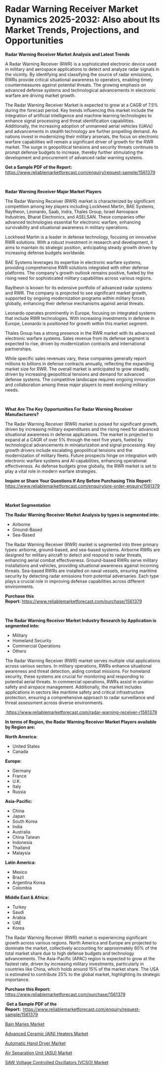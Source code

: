 <p><h1>Radar Warning Receiver Market Dynamics 2025-2032: Also about Its Market Trends, Projections, and Opportunities</h1></p><p><strong>Radar Warning Receiver Market Analysis and Latest Trends</strong></p>
<p><p>A Radar Warning Receiver (RWR) is a sophisticated electronic device used in military and aerospace applications to detect and analyze radar signals in the vicinity. By identifying and classifying the source of radar emissions, RWRs provide critical situational awareness to operators, enabling timely countermeasures against potential threats. The growing emphasis on advanced defense systems and technological advancements in electronic warfare are driving market growth.</p><p>The Radar Warning Receiver Market is expected to grow at a CAGR of 7.5% during the forecast period. Key trends influencing this market include the integration of artificial intelligence and machine learning technologies to enhance signal processing and threat identification capabilities. Additionally, the increasing adoption of unmanned aerial vehicles (UAVs) and advancements in stealth technology are further propelling demand. As nations invest in modernizing their military arsenals, the focus on electronic warfare capabilities will remain a significant driver of growth for the RWR market. The surge in geopolitical tensions and security threats continues to prompt defense budgets to increase, thereby further stimulating the development and procurement of advanced radar warning systems.</p></p>
<p><strong>Get a Sample PDF of the Report:&nbsp;</strong> <a href="https://www.reliablemarketforecast.com/enquiry/request-sample/1561379?utm_campaign=2749&utm_medium=2&utm_source=Github&utm_content=ia&utm_term=08042025&utm_id=radar-warning-receiver">https://www.reliablemarketforecast.com/enquiry/request-sample/1561379</a></p>
<p>&nbsp;</p>
<p><strong>Radar Warning Receiver Major Market Players</strong></p>
<p><p>The Radar Warning Receiver (RWR) market is characterized by significant competition among key players including Lockheed Martin, BAE Systems, Raytheon, Leonardo, Saab, Indra, Thales Group, Israel Aerospace Industries, Bharat Electronics, and ASELSAN. These companies offer advanced technologies essential for electronic warfare, enhancing survivability and situational awareness in military operations.</p><p>Lockheed Martin is a leader in defense technology, focusing on innovative RWR solutions. With a robust investment in research and development, it aims to maintain its strategic position, anticipating steady growth driven by increasing defense budgets worldwide.</p><p>BAE Systems leverages its expertise in electronic warfare systems, providing comprehensive RWR solutions integrated with other defense platforms. The company's growth outlook remains positive, fueled by the rising need for sophisticated military capabilities across various regions.</p><p>Raytheon is known for its extensive portfolio of advanced radar systems and RWR. The company is projected to see significant market growth, supported by ongoing modernization programs within military forces globally, enhancing their defense mechanisms against aerial threats.</p><p>Leonardo operates prominently in Europe, focusing on integrated systems that include RWR technologies. With increasing investments in defense in Europe, Leonardo is positioned for growth within this market segment.</p><p>Thales Group has a strong presence in the RWR market with its advanced electronic warfare systems. Sales revenue from its defense segment is expected to rise, driven by modernization contracts and international partnerships.</p><p>While specific sales revenues vary, these companies generally report millions to billions in defense contracts annually, reflecting the expanding market size for RWR. The overall market is anticipated to grow steadily, driven by increasing geopolitical tensions and demand for advanced defense systems. The competitive landscape requires ongoing innovation and collaboration among these major players to meet evolving military needs.</p></p>
<p>&nbsp;</p>
<p><strong>What Are The Key Opportunities For Radar Warning Receiver Manufacturers?</strong></p>
<p><p>The Radar Warning Receiver (RWR) market is poised for significant growth, driven by increasing military expenditures and the rising need for advanced situational awareness in defense applications. The market is projected to expand at a CAGR of over 5% through the next five years, fueled by technological advancements in miniaturization and signal processing. Key growth drivers include escalating geopolitical tensions and the modernization of military fleets. Future prospects hinge on integration with electronic warfare systems and AI capabilities, enhancing operational effectiveness. As defense budgets grow globally, the RWR market is set to play a vital role in modern warfare strategies.</p></p>
<p><strong>Inquire or Share Your Questions If Any Before Purchasing This Report:</strong> <a href="https://www.reliablemarketforecast.com/enquiry/pre-order-enquiry/1561379?utm_campaign=2749&utm_medium=2&utm_source=Github&utm_content=ia&utm_term=08042025&utm_id=radar-warning-receiver">https://www.reliablemarketforecast.com/enquiry/pre-order-enquiry/1561379</a></p>
<p>&nbsp;</p>
<p><strong>Market Segmentation</strong></p>
<p><strong>The Radar Warning Receiver Market Analysis by types is segmented into:</strong></p>
<p><ul><li>Airborne</li><li>Ground-Based</li><li>Sea-Based</li></ul></p>
<p><p>The Radar Warning Receiver (RWR) market is segmented into three primary types: airborne, ground-based, and sea-based systems. Airborne RWRs are designed for military aircraft to detect and respond to radar threats, enhancing aerial combat effectiveness. Ground-based RWRs serve military installations and vehicles, providing situational awareness against incoming threats. Sea-based RWRs are installed on naval vessels, ensuring maritime security by detecting radar emissions from potential adversaries. Each type plays a crucial role in improving defense capabilities across different environments.</p></p>
<p><strong>Purchase this Report:&nbsp;</strong><a href="https://www.reliablemarketforecast.com/purchase/1561379?utm_campaign=2749&utm_medium=2&utm_source=Github&utm_content=ia&utm_term=08042025&utm_id=radar-warning-receiver">https://www.reliablemarketforecast.com/purchase/1561379</a></p>
<p>&nbsp;</p>
<p><strong>The Radar Warning Receiver Market Industry Research by Application is segmented into:</strong></p>
<p><ul><li>Military</li><li>Homeland Security</li><li>Commercial Operations</li><li>Others</li></ul></p>
<p><p>The Radar Warning Receiver (RWR) market serves multiple vital applications across various sectors. In military operations, RWRs enhance situational awareness and threat detection, aiding combat missions. For homeland security, these systems are crucial for monitoring and responding to potential aerial threats. In commercial operations, RWRs assist in aviation safety and airspace management. Additionally, the market includes applications in sectors like maritime safety and critical infrastructure protection, ensuring a comprehensive approach to radar surveillance and threat assessment across diverse environments.</p></p>
<p><a href="https://www.reliablemarketforecast.com/radar-warning-receiver-r1561379?utm_campaign=2749&utm_medium=2&utm_source=Github&utm_content=ia&utm_term=08042025&utm_id=radar-warning-receiver">&nbsp;https://www.reliablemarketforecast.com/radar-warning-receiver-r1561379</a></p>
<p><strong>In terms of Region, the Radar Warning Receiver Market Players available by Region are:</strong></p>
<p>
    <p> <strong> North America: </strong>
        <ul>
            <li>United States</li>
            <li>Canada</li>
        </ul>
        </p> 
    <p> <strong> Europe: </strong>
        <ul>
            <li>Germany</li>
            <li>France</li>
            <li>U.K.</li>
            <li>Italy</li>
            <li>Russia</li>
        </ul>
        </p> 
    <p> <strong> Asia-Pacific: </strong>
        <ul>
            <li>China</li>
            <li>Japan</li>
            <li>South Korea</li>
            <li>India</li>
            <li>Australia</li>
            <li>China Taiwan</li>
            <li>Indonesia</li>
            <li>Thailand</li>
            <li>Malaysia</li>
        </ul>
        </p> 
    <p> <strong> Latin America: </strong>
        <ul>
            <li>Mexico</li>
            <li>Brazil</li>
            <li>Argentina Korea</li>
            <li>Colombia</li>
        </ul>
        </p> 
    <p> <strong> Middle East & Africa: </strong>
        <ul>
            <li>Turkey</li>
            <li>Saudi</li>
            <li>Arabia</li>
            <li>UAE</li>
            <li>Korea</li>
        </ul>
    </p>
    </p>
<p><p>The Radar Warning Receiver (RWR) market is experiencing significant growth across various regions. North America and Europe are projected to dominate the market, collectively accounting for approximately 60% of the total market share due to high defense budgets and technology advancements. The Asia-Pacific (APAC) region is expected to grow at the fastest rate, driven by increasing military investments, particularly in countries like China, which holds around 15% of the market share. The USA is estimated to contribute 25% to the global market, highlighting its strategic importance.</p></p>
<p><strong>Purchase this Report: </strong><a href="https://www.reliablemarketforecast.com/purchase/1561379?utm_campaign=2749&utm_medium=2&utm_source=Github&utm_content=ia&utm_term=08042025&utm_id=radar-warning-receiver">https://www.reliablemarketforecast.com/purchase/1561379</a></p>
<p>&nbsp;<strong>Get a Sample PDF of the Report:&nbsp;&nbsp;</strong><a href="https://www.reliablemarketforecast.com/enquiry/request-sample/1561379?utm_campaign=2749&utm_medium=2&utm_source=Github&utm_content=ia&utm_term=08042025&utm_id=radar-warning-receiver">https://www.reliablemarketforecast.com/enquiry/request-sample/1561379</a></p>
<p><strong></strong></p>
<p><p><a href="https://www.linkedin.com/pulse/in-depth-bain-maries-market-analysis-trends-share-projected-fa60e?utm_campaign=2749&utm_medium=2&utm_source=Github&utm_content=ia&utm_term=08042025&utm_id=radar-warning-receiver">Bain Maries Market</a></p><p><a href="https://www.linkedin.com/pulse/market-drivers-projections-advanced-ceramic-aln-heaters-tvcye?utm_campaign=2749&utm_medium=2&utm_source=Github&utm_content=ia&utm_term=08042025&utm_id=radar-warning-receiver">Advanced Ceramic (AlN) Heaters Market</a></p><p><a href="https://www.linkedin.com/pulse/decoding-automatic-hand-dryer-market-dynamics-strategic-fuine?utm_campaign=2749&utm_medium=2&utm_source=Github&utm_content=ia&utm_term=08042025&utm_id=radar-warning-receiver">Automatic Hand Dryer Market</a></p><p><a href="https://www.linkedin.com/pulse/strategic-analysis-air-separation-unit-asu-market-2025-2032-jkuve?utm_campaign=2749&utm_medium=2&utm_source=Github&utm_content=ia&utm_term=08042025&utm_id=radar-warning-receiver">Air Separation Unit (ASU) Market</a></p><p><a href="https://www.linkedin.com/pulse/comprehensive-analysis-saw-voltage-controlled-oscillators-jqbre?utm_campaign=2749&utm_medium=2&utm_source=Github&utm_content=ia&utm_term=08042025&utm_id=radar-warning-receiver">SAW Voltage Controlled Oscillators (VCSO) Market</a></p></p>